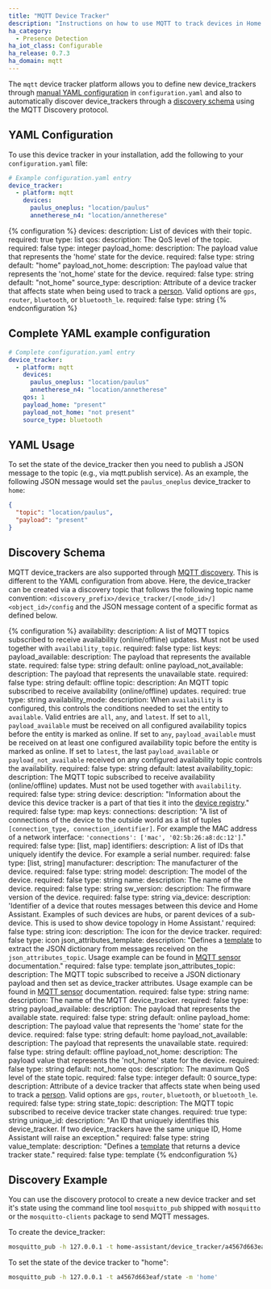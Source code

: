 ```yaml
---
title: "MQTT Device Tracker"
description: "Instructions on how to use MQTT to track devices in Home Assistant."
ha_category:
  - Presence Detection
ha_iot_class: Configurable
ha_release: 0.7.3
ha_domain: mqtt
---
```



The `mqtt` device tracker platform allows you to define new device_trackers through [manual YAML configuration](#yaml-configuration) in `configuration.yaml` and also to automatically discover device_trackers through a [discovery schema](#discovery-schema) using the MQTT Discovery protocol.

## YAML Configuration

To use this device tracker in your installation, add the following to your `configuration.yaml` file:

```yaml
# Example configuration.yaml entry
device_tracker:
  - platform: mqtt
    devices:
      paulus_oneplus: "location/paulus"
      annetherese_n4: "location/annetherese"
```

{% configuration %}
devices:
  description: List of devices with their topic.
  required: true
  type: list
qos:
  description: The QoS level of the topic.
  required: false
  type: integer
payload_home:
  description: The payload value that represents the 'home' state for the device.
  required: false
  type: string
  default: "home"
payload_not_home:
  description: The payload value that represents the 'not_home' state for the device.
  required: false
  type: string
  default: "not_home"
source_type:
  description: Attribute of a device tracker that affects state when being used to track a [person](/integrations/person/). Valid options are `gps`, `router`, `bluetooth`, or `bluetooth_le`.
  required: false
  type: string
{% endconfiguration %}

## Complete YAML example configuration

```yaml
# Complete configuration.yaml entry
device_tracker:
  - platform: mqtt
    devices:
      paulus_oneplus: "location/paulus"
      annetherese_n4: "location/annetherese"
    qos: 1
    payload_home: "present"
    payload_not_home: "not present"
    source_type: bluetooth
```

## YAML Usage

To set the state of the device_tracker then you need to publish a JSON message to the topic (e.g., via mqtt.publish service). As an example, the following JSON message would set the `paulus_oneplus` device_tracker to `home`:

```json
{
  "topic": "location/paulus",
  "payload": "present"
}
```

## Discovery Schema

MQTT device_trackers are also supported through [MQTT discovery](/docs/mqtt/discovery/). This is different to the YAML configuration from above. Here, the device_tracker can be created via a discovery topic that follows the following topic name convention: `<discovery_prefix>/device_tracker/[<node_id>/]<object_id>/config` and the JSON message content of a specific format as defined below.

{% configuration %}
availability:
  description: A list of MQTT topics subscribed to receive availability (online/offline) updates. Must not be used together with `availability_topic`.
  required: false
  type: list
  keys:
    payload_available:
      description: The payload that represents the available state.
      required: false
      type: string
      default: online
    payload_not_available:
      description: The payload that represents the unavailable state.
      required: false
      type: string
      default: offline
    topic:
      description: An MQTT topic subscribed to receive availability (online/offline) updates.
      required: true
      type: string
availability_mode:
  description: When `availability` is configured, this controls the conditions needed to set the entity to `available`. Valid entries are `all`, `any`, and `latest`. If set to `all`, `payload_available` must be received on all configured availability topics before the entity is marked as online. If set to `any`, `payload_available` must be received on at least one configured availability topic before the entity is marked as online. If set to `latest`, the last `payload_available` or `payload_not_available` received on any configured availability topic controls the availability.
  required: false
  type: string
  default: latest
availability_topic:
  description: The MQTT topic subscribed to receive availability (online/offline) updates. Must not be used together with `availability`.
  required: false
  type: string
device:
  description: "Information about the device this device tracker is a part of that ties it into the [device registry](https://developers.home-assistant.io/docs/en/device_registry_index.html)."
  required: false
  type: map
  keys:
    connections:
      description: "A list of connections of the device to the outside world as a list of tuples `[connection_type, connection_identifier]`. For example the MAC address of a network interface: `'connections': ['mac', '02:5b:26:a8:dc:12']`."
      required: false
      type: [list, map]
    identifiers:
      description: A list of IDs that uniquely identify the device. For example a serial number.
      required: false
      type: [list, string]
    manufacturer:
      description: The manufacturer of the device.
      required: false
      type: string
    model:
      description: The model of the device.
      required: false
      type: string
    name:
      description: The name of the device.
      required: false
      type: string
    sw_version:
      description: The firmware version of the device.
      required: false
      type: string
    via_device:
      description: 'Identifier of a device that routes messages between this device and Home Assistant. Examples of such devices are hubs, or parent devices of a sub-device. This is used to show device topology in Home Assistant.'
      required: false
      type: string
icon:
  description: The icon for the device tracker.
  required: false
  type: icon
json_attributes_template:
  description: "Defines a [template](/docs/configuration/templating/#processing-incoming-data) to extract the JSON dictionary from messages received on the `json_attributes_topic`. Usage example can be found in [MQTT sensor](/integrations/sensor.mqtt/#json-attributes-template-configuration) documentation."
  required: false
  type: template
json_attributes_topic:
  description: The MQTT topic subscribed to receive a JSON dictionary payload and then set as device_tracker attributes. Usage example can be found in [MQTT sensor](/integrations/sensor.mqtt/#json-attributes-topic-configuration) documentation.
  required: false
  type: string
name:
  description: The name of the MQTT device_tracker.
  required: false
  type: string
payload_available:
  description: The payload that represents the available state.
  required: false
  type: string
  default: online
payload_home:
  description: The payload value that represents the 'home' state for the device.
  required: false
  type: string
  default: home
payload_not_available:
  description: The payload that represents the unavailable state.
  required: false
  type: string
  default: offline
payload_not_home:
  description: The payload value that represents the 'not_home' state for the device.
  required: false
  type: string
  default: not_home
qos:
  description: The maximum QoS level of the state topic.
  required: false
  type: integer
  default: 0
source_type:
  description: Attribute of a device tracker that affects state when being used to track a [person](/integrations/person/). Valid options are `gps`, `router`, `bluetooth`, or `bluetooth_le`.
  required: false
  type: string
state_topic:
  description: The MQTT topic subscribed to receive device tracker state changes.
  required: true
  type: string
unique_id:
  description: "An ID that uniquely identifies this device_tracker. If two device_trackers have the same unique ID, Home Assistant will raise an exception."
  required: false
  type: string
value_template:
  description: "Defines a [template](/docs/configuration/templating/#processing-incoming-data) that returns a device tracker state."
  required: false
  type: template
{% endconfiguration %}

## Discovery Example

You can use the discovery protocol to create a new device tracker and set it's state using the command line tool `mosquitto_pub` shipped with `mosquitto` or the `mosquitto-clients` package to send MQTT messages.

To create the device_tracker:

```bash
mosquitto_pub -h 127.0.0.1 -t home-assistant/device_tracker/a4567d663eaf/config -m '{"state_topic": "a4567d663eaf/state", "name": "My Tracker", "payload_home": "home", "payload_not_home": "not_home"}'
```

To set the state of the device tracker to "home":

```bash
mosquitto_pub -h 127.0.0.1 -t a4567d663eaf/state -m 'home'
```
